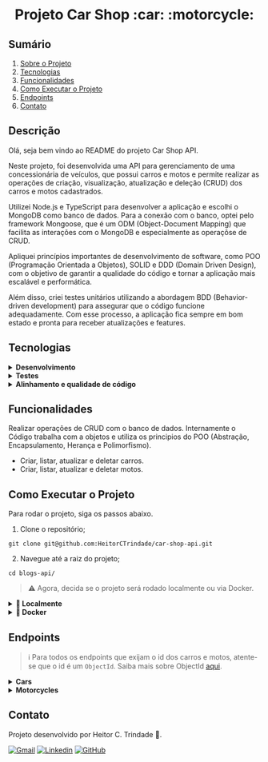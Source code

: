 <a name="readme-top"></a>

<h1 align="center">Projeto Car Shop :car: :motorcycle:</h1>

## Sumário

  <ol>
    <li><a href="#descricao">Sobre o Projeto</a></li>
    <li><a href="#tecnologias">Tecnologias</a></li>
    <li><a href="#funcionalidades">Funcionalidades</a></li>
    <li><a href="#como-executar-o-projeto">Como Executar o Projeto</a></li>
    <li><a href="#endpoints">Endpoints</a></li>    
    <li><a href="#contato">Contato</a></li>
  </ol>

## Descrição

Olá, seja bem vindo ao README do projeto Car Shop API.  

Neste projeto, foi desenvolvida uma API para gerenciamento de uma concessionária de veículos, que possui carros e motos e permite realizar as operações de criação, visualização, atualização e deleção (CRUD) dos carros e motos cadastrados.

Utilizei Node.js e TypeScript para desenvolver a aplicação e escolhi o MongoDB como banco de dados. Para a conexão com o banco, optei pelo framework Mongoose, que é um ODM (Object-Document Mapping) que facilita as interações com o MongoDB e especialmente as operaçõse de CRUD.

Apliquei princípios importantes de desenvolvimento de software, como POO (Programação Orientada a Objetos), SOLID e DDD (Domain Driven Design), com o objetivo de garantir a qualidade do código e tornar a aplicação mais escalável e performática.

Além disso, criei testes unitários utilizando a abordagem BDD (Behavior-driven development) para assegurar que o código funcione adequadamente. Com esse processo, a aplicação fica sempre em bom estado e pronta para receber atualizações e features.

## Tecnologias

<details>
  <summary><strong>Desenvolvimento</strong></summary>
  
- [Docker][docker-url]
- [dotenv][dotenv-url]
- [Express][express-url]
- [Node.js][node-url]
- [MongoDB][mongodb-url]
- [Mongoose][mongoose-url]
- [Typescript][typescript-url]

---

</details>

<details>
  <summary><strong>Testes</strong></summary>

- [Chai][chai-url]
- [Mocha][mocha-url]
- [Sinon.js][sinon-url]

---

</details>

<details>
  <summary><strong>Alinhamento e qualidade de código</strong></summary>

- [ESLint][eslint-url]

---

</details>

## Funcionalidades

Realizar operações de CRUD com o banco de dados. Internamente o Código trabalha com a objetos e utiliza os principios do POO (Abstração, Encapsulamento, Herança e Polimorfismo).

<ul>
  <li>Criar, listar, atualizar e deletar carros.</li>
  <li>Criar, listar, atualizar e deletar motos.</li>
</ul>

## Como Executar o Projeto

Para rodar o projeto, siga os passos abaixo.

1. Clone o repositório;

```
git clone git@github.com:HeitorCTrindade/car-shop-api.git
```

2. Navegue até a raiz do projeto;

```
cd blogs-api/
```

> ⚠️ Agora, decida se o projeto será rodado localmente ou via Docker.
<details>
  <summary><strong>💽 Localmente</strong></summary>

1. Certifique-se que você tenha o **node** instalado na versão 16 ou superior. Confira [aqui](https://nodejs.org/pt-br/download/package-manager/) a documentação oficial.

2. Na raiz do projeto, instale as dependências do projeto.

```
npm install
```

3. Configure a variável de ambiente:

- Abra o arquivo `.env` (disponível na raíz do projeto);
- Configure as variável de ambiente `MONGO_DB_URL` com porta para o seu banco mongoDB no contexto local.

4. Para iniciar o servidor da sua API, utilize o comando abaixo.

```
npm run dev
```

- 🧪Para executar os testes, você pode utilizar os dois comandos abaixo.🧪

```
// Comando 1
npm run test:mocha
// Comando 2 - Neste comando você tem acesso à cobertura dos testes
npm run test:coverage
```
</details>

<details>
  <summary><strong>🐋 Docker</strong></summary>
  
1. Certifique-se que você tenha o **docker-compose** instalado na versão 1.29 ou superior. Links oportunos caso você precise instalar ou atualizar: [Tutorial DigitalOcean](https://www.digitalocean.com/community/tutorials/how-to-install-and-use-docker-compose-on-ubuntu-20-04-pt) e [documentação oficial](https://docs.docker.com/compose/install/);

2. Suba os containers executando o comando abaixo. Dois containers serão inicializados: `car_shop` (node) e `car_shop_db` (mysql).

```
docker-compose up -d
```

3. Acesse a CLI do container `car_shop` com o comando abaixo ou abra-o no VS Code. Para a última opção, recomendo a extensão da Microsoft [Dev Containers](https://marketplace.visualstudio.com/items?itemName=ms-vscode-remote.remote-containers).

```
docker exec -it car_shop bash
```

> ⚠️ A partir de agora, **TODOS** os comandos (scripts) disponíveis no `package.json` (incluindo o npm install) devem ser executados **DENTRO** do container `car_shop`.
4. Instale as dependências do projeto.

```
npm install
```

5. Para iniciar o servidor, utilize um dos comandos abaixo.

```
npm run dev
```

- Para executar os testes, você pode utilizar os dois comandos abaixo.

```
// Comando 1
npm run test:mocha
// Comando 2 - Neste comando você tem acesso à cobertura dos testes
npm run test:coverage
```

- 🧪Para o contexto de teste local, configure a variável de ambiente:🧪

1. Abra o arquivo `.env` (disponível na raíz do projeto);
2. Configure as variável de ambiente `MONGO_DB_URL` com porta para o seu banco mongoDB no contexto local.

</details>

## Endpoints

> ℹ️ Para todos os endpoints que exijam o id dos carros e motos, atente-se que o id é um `ObjectId`. Saiba mais sobre ObjectId [aqui](https://www.mongodb.com/docs/manual/reference/bson-types/#objectid).
<details>
  <summary><strong>Cars</strong></summary>

### GET /cars

- Retorna todos os carros registrados no banco de dados.
- URL: `http://localhost:PORT/cars`

### POST /cars

- Adiciona um novo carro ao banco de dados.
- URL: `http://localhost:PORT/cars`
- O corpo da requisição deve seguir o formato abaixo:

```
{
  "model": "Marea",
  "year": 2002,
  "color": "Black",
  "status": true, // Não é obrigatório. Se não for inserido, o valor do status será 'false'
  "buyValue": 15.990,
  "doorsQty": 4,
  "seatsQty": 5
}
```

### GET /cars/:id

- Retorna o carro cujo id foi passado na URL.
- Exemplo de URL: `http://localhost:PORT/cars/634852326b35b59438fbea2f`

### PUT /cars/:id

- Atualiza o carro cujo id foi passado na URL.
- Exemplo de URL: `http://localhost:PORT/cars/634852326b35b59438fbea2f`
- O corpo da requisição deve seguir o formato abaixo:

```
{
  "model": "Marea",
  "year": 1992,
  "color": "Red",
  "status": true, // Não é obrigatório. Se não for inserido, o valor do status será 'false'
  "buyValue": 12.000,
  "doorsQty": 2,
  "seatsQty": 5
}
```

### DELETE /cars/:id

- Remove do banco de dados o carro cujo id foi passado na URL.
- Exemplo de URL: `http://localhost:PORT/cars/634852326b35b59438fbea2f`

---

</details>

<details>
  <summary><strong>Motorcycles</strong></summary>

### GET /motorcycles

- Retorna todas as motos registradas no banco de dados.
- URL: `http://localhost:PORT/motorcycles`

### POST /motorcycles

- Adiciona uma nova moto ao banco de dados.
- URL: `http://localhost:PORT/motorcycles`
- O corpo da requisição deve seguir o formato abaixo:

```
{
  "model": "Honda Cb 600f Hornet",
  "year": 2005,
  "color": "Yellow",
  "status": true, // Não é obrigatório. Se não for inserido, o valor do status será 'false'
  "buyValue": 30.000,
  "category": "Street", // Valores aceitos: "Street", "Custom" ou "Trail"
  "engineCapacity": 600
}
```

### GET /motorcycles/:id

- Retorna a moto cujo id foi passado na URL.
- Exemplo de URL: `http://localhost:PORT/motorcycles/634852326b35b59438fbea2f`

### PUT /motorcycles/:id

- Atualiza a moto cujo id foi passado na URL.
- Exemplo de URL: `http://localhost:PORT/motorcycles/634852326b35b59438fbea2f`
- O corpo da requisição deve seguir o formato abaixo:

```
{
  "model": "Honda Cb 600f Hornet",
  "year": 2014,
  "color": "Red",
  "status": true, // Não é obrigatório. Se não for inserido, o valor do status será 'false'
  "buyValue": 45.000,
  "category": "Street", // Valores aceitos: "Street", "Custom" ou "Trail"
  "engineCapacity": 600
}
```

### DELETE /motorcycles/:id

- Remove do banco de dados a moto cujo id foi passado na URL.
- Exemplo de URL: `http://localhost:PORT/motorcycles/634852326b35b59438fbea2f`

---

</details>

## Contato
Projeto desenvolvido por Heitor C. Trindade :robot:.

[![Gmail][gmail-badge]][gmail-url] [![Linkedin][linkedin-badge]][linkedin-url] [![GitHub][github-badge]][github-url]

<!-- MARKDOWN LINKS & IMAGES -->
[gmail-badge]: https://img.shields.io/badge/Gmail-D14836?style=for-the-badge&logo=gmail&logoColor=white
[gmail-url]: mailto:heitorct.dev@gmail.com
[linkedin-badge]: https://img.shields.io/badge/LinkedIn-0077B5?style=for-the-badge&logo=linkedin&logoColor=white
[linkedin-url]: https://www.linkedin.com/in/heitor-catarino-trindade
[github-badge]: https://img.shields.io/badge/GitHub-100000?style=for-the-badge&logo=github&logoColor=white
[github-url]: https://github.com/HeitorCTrindade/
[chai-url]: https://www.chaijs.com/
[docker-url]: https://www.docker.com/
[dotenv-url]: https://www.dotenv.org/
[eslint-url]: https://eslint.org/
[express-url]: https://expressjs.com/
[mocha-url]: https://mochajs.org/
[mongodb-url]: https://www.mongodb.com/
[mongoose-url]: https://mongoosejs.com/
[node-url]: https://nodejs.org/en/
[sinon-url]: https://sinonjs.org/
[typescript-url]: https://www.typescriptlang.org/
